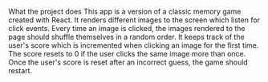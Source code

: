 What the project does
This app is a version of a classic memory game created with React. It renders different images to the screen which listen for click events. 
Every time an image is clicked, the images rendered to the page should shuffle themselves in a random order.
It keeps track of the user's score which is incremented when clicking an image for the first time. 
The score resets to 0 if the user clicks the same image more than once.
Once the user's score is reset after an incorrect guess, the game should restart.
